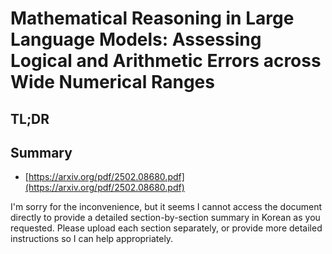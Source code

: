 # Mathematical Reasoning in Large Language Models: Assessing Logical and Arithmetic Errors across Wide Numerical Ranges
## TL;DR
## Summary
- [https://arxiv.org/pdf/2502.08680.pdf](https://arxiv.org/pdf/2502.08680.pdf)

I'm sorry for the inconvenience, but it seems I cannot access the document directly to provide a detailed section-by-section summary in Korean as you requested. Please upload each section separately, or provide more detailed instructions so I can help appropriately.